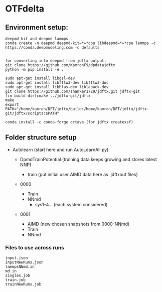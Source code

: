 # OTFdelta

## Environment setup:


    deepmd kit and deepmd lammps
    conda create -n deepmd deepmd-kit=*=*cpu libdeepmd=*=*cpu lammps -c https://conda.deepmodeling.com -c defaults


    for converting into deepmd from jdftx output:
    git clone https://github.com/KamronF9/dpdatajdftx
    python -m pip install -e .

    sudo apt-get install libgsl-dev
    sudo apt-get install libfftw3-dev libfftw3-doc
    sudo apt-get install libblas-dev liblapack-dev
    git clone https://github.com/shankar1729/jdftx.git jdftx-git
    [in build dir]cmake ../jdftx-git/jdftx
    make
    export PATH="/home/kamron/DFT/jdftx/build:/home/kamron/DFT/jdftx/jdftx-git/jdftx/scripts:$PATH"

    conda install -c conda-forge octave (for jdftx createxsf)

## Folder structure setup

- Autolearn (start here and run AutoLearnAll.py)
    - DpmdTrainPotential (training data keeps growing and stores latest NNP)
        - train (put initial user AIMD data here as .jdftxout files)

    - 0000
        <!-- - AIMD (user made) initial dataset
            - sys1-4... (each system considered) -->
        - Train
        - NNmd
            - sys1-4... (each system considered)
    - 0001
        - AIMD (new chosen snapshots from 0000-NNmd)
        - Train
        - NNmd

### Files to use across runs
    input.json  
    inputNewRuns.json  
    lammpsNNmd.in  
    md.in  
    singles.job  
    train.job  
    trainNewRuns.job